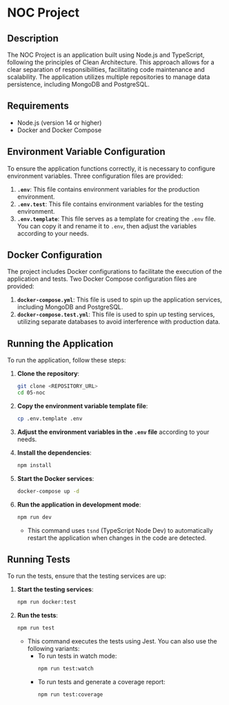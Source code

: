 # NOC Project

## Description

The NOC Project is an application built using Node.js and TypeScript, following the principles of Clean Architecture. This approach allows for a clear separation of responsibilities, facilitating code maintenance and scalability. The application utilizes multiple repositories to manage data persistence, including MongoDB and PostgreSQL.

## Requirements

- Node.js (version 14 or higher)
- Docker and Docker Compose

## Environment Variable Configuration

To ensure the application functions correctly, it is necessary to configure environment variables. Three configuration files are provided:

1. **`.env`**: This file contains environment variables for the production environment.
2. **`.env.test`**: This file contains environment variables for the testing environment.
3. **`.env.template`**: This file serves as a template for creating the `.env` file. You can copy it and rename it to `.env`, then adjust the variables according to your needs.

## Docker Configuration

The project includes Docker configurations to facilitate the execution of the application and tests. Two Docker Compose configuration files are provided:

1. **`docker-compose.yml`**: This file is used to spin up the application services, including MongoDB and PostgreSQL.
2. **`docker-compose.test.yml`**: This file is used to spin up testing services, utilizing separate databases to avoid interference with production data.

## Running the Application

To run the application, follow these steps:

1. **Clone the repository**:

   ```bash
   git clone <REPOSITORY_URL>
   cd 05-noc
   ```

2. **Copy the environment variable template file**:

   ```bash
   cp .env.template .env
   ```

3. **Adjust the environment variables in the `.env` file** according to your needs.

4. **Install the dependencies**:

   ```bash
   npm install
   ```

5. **Start the Docker services**:

   ```bash
   docker-compose up -d
   ```

6. **Run the application in development mode**:

   ```bash
   npm run dev
   ```

   - This command uses `tsnd` (TypeScript Node Dev) to automatically restart the application when changes in the code are detected.

## Running Tests

To run the tests, ensure that the testing services are up:

1. **Start the testing services**:

   ```bash
   npm run docker:test
   ```

2. **Run the tests**:

   ```bash
   npm run test
   ```

   - This command executes the tests using Jest. You can also use the following variants:
     - To run tests in watch mode:
       ```bash
       npm run test:watch
       ```
     - To run tests and generate a coverage report:
       ```bash
       npm run test:coverage
       ```
